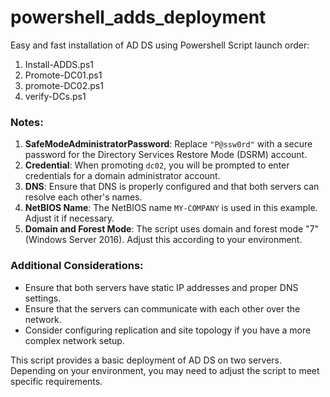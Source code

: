 # powershell_adds_deployment
Easy and fast installation of AD DS using Powershell
Script launch order:
1) Install-ADDS.ps1
2) Promote-DC01.ps1
3) promote-DC02.ps1
4) verify-DCs.ps1

### Notes:
1. **SafeModeAdministratorPassword**: Replace `"P@ssw0rd"` with a secure password for the Directory Services Restore Mode (DSRM) account.
2. **Credential**: When promoting `dc02`, you will be prompted to enter credentials for a domain administrator account.
3. **DNS**: Ensure that DNS is properly configured and that both servers can resolve each other's names.
4. **NetBIOS Name**: The NetBIOS name `MY-COMPANY` is used in this example. Adjust it if necessary.
5. **Domain and Forest Mode**: The script uses domain and forest mode "7" (Windows Server 2016). Adjust this according to your environment.

### Additional Considerations:
- Ensure that both servers have static IP addresses and proper DNS settings.
- Ensure that the servers can communicate with each other over the network.
- Consider configuring replication and site topology if you have a more complex network setup.

This script provides a basic deployment of AD DS on two servers. Depending on your environment, you may need to adjust the script to meet specific requirements.
